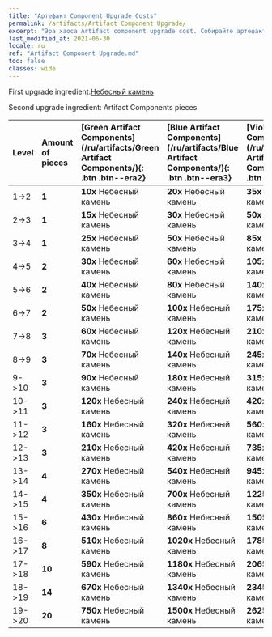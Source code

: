 ```yaml
---
title: "Артефакт Component Upgrade Costs"
permalink: /artifacts/Artifact Component Upgrade/
excerpt: "Эра хаоса Artifact component upgrade cost. Собирайте артефакты, чтобы улучшить характеристики героев и открыть новые умения."
last_modified_at: 2021-06-30
locale: ru
ref: "Artifact Component Upgrade.md"
toc: false
classes: wide
---
```


  First upgrade ingredient:[Небесный камень](/ItemsRU/art_188/)

  Second upgrade ingredient: Artifact Components pieces 

  |  Level  | Amount of pieces | [Green Artifact Components](/ru/artifacts/Green Artifact Components/){: .btn .btn--era2} | [Blue Artifact Components](/ru/artifacts/Blue Artifact Components/){: .btn .btn--era3} | [Violet Artifact Components](/ru/artifacts/Violet Artifact Components/){: .btn .btn--era4} | [Orange Artifact Components](/ru/artifacts/Orange Artifact Components/){: .btn .btn--era5} |
  |:--------|:-----------------|:-------|:-------|:-------|:-------|
  | 1->2  | **1** | **10x** Небесный камень | **20x** Небесный камень | **35x** Небесный камень | **60x** Небесный камень |
  | 2->3  | **1** | **15x** Небесный камень | **30x** Небесный камень | **50x** Небесный камень | **85x** Небесный камень |
  | 3->4  | **1** | **25x** Небесный камень | **50x** Небесный камень | **85x** Небесный камень | **145x** Небесный камень |
  | 4->5  | **2** | **30x** Небесный камень | **60x** Небесный камень | **105x** Небесный камень | **180x** Небесный камень |
  | 5->6  | **2** | **40x** Небесный камень | **80x** Небесный камень | **140x** Небесный камень | **240x** Небесный камень |
  | 6->7  | **2** | **50x** Небесный камень | **100x** Небесный камень | **175x** Небесный камень | **300x** Небесный камень |
  | 7->8  | **3** | **60x** Небесный камень | **120x** Небесный камень | **210x** Небесный камень | **360x** Небесный камень |
  | 8->9  | **3** | **70x** Небесный камень | **140x** Небесный камень | **245x** Небесный камень | **420x** Небесный камень |
  | 9->10  | **3** | **90x** Небесный камень | **180x** Небесный камень | **315x** Небесный камень | **540x** Небесный камень |
  | 10->11  | **3** | **120x** Небесный камень | **240x** Небесный камень | **420x** Небесный камень | **720x** Небесный камень |
  | 11->12  | **3** | **160x** Небесный камень | **320x** Небесный камень | **560x** Небесный камень | **960x** Небесный камень |
  | 12->13  | **3** | **210x** Небесный камень | **420x** Небесный камень | **735x** Небесный камень | **1260x** Небесный камень |
  | 13->14  | **4** | **270x** Небесный камень | **540x** Небесный камень | **945x** Небесный камень | **1620x** Небесный камень |
  | 14->15  | **4** | **350x** Небесный камень | **700x** Небесный камень | **1225x** Небесный камень | **2100x** Небесный камень |
  | 15->16  | **6** | **430x** Небесный камень | **860x** Небесный камень | **1505x** Небесный камень | **2580x** Небесный камень |
  | 16->17  | **8** | **510x** Небесный камень | **1020x** Небесный камень | **1785x** Небесный камень | **3060x** Небесный камень |
  | 17->18  | **10** | **590x** Небесный камень | **1180x** Небесный камень | **2065x** Небесный камень | **3540x** Небесный камень |
  | 18->19  | **14** | **670x** Небесный камень | **1340x** Небесный камень | **2345x** Небесный камень | **4020x** Небесный камень |
  | 19->20  | **20** | **750x** Небесный камень | **1500x** Небесный камень | **2625x** Небесный камень | **4500x** Небесный камень |
